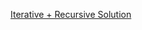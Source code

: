 [Iterative + Recursive Solution](https://leetcode.com/problems/sum-root-to-leaf-numbers/discuss/1555932/C%2B%2BRecursive-and-Iterative-Simple-explanation-or-100-faster-or-O(N)) <br>